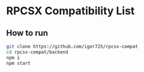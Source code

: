 # RPCSX Compatibility List

## How to run

```sh
git clone https://github.com/igor725/rpcsx-compat
cd rpcsx-compat/backend
npm i
npm start
```
